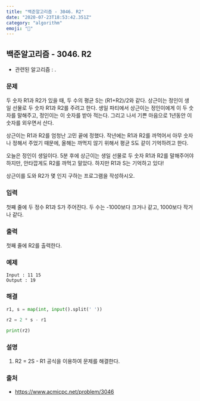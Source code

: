 ```yaml
---
title: "백준알고리즘 - 3046. R2"
date: "2020-07-23T18:53:42.351Z"
category: "algorithm"
emoji: "🎪"
---
```


## 백준알고리즘 - 3046. R2

- 관련된 알고리즘 : .

### 문제

두 숫자 R1과 R2가 있을 때, 두 수의 평균 S는 (R1+R2)/2와 같다. 상근이는 정인이 생일 선물로 두 숫자 R1과 R2를 주려고 한다. 생일 파티에서 상근이는 정인이에게 이 두 숫자를 말해주고, 정인이는 이 숫자를 받아 적는다. 그리고 나서 기쁜 마음으로 1년동안 이 숫자를 외우면서 산다.

상근이는 R1과 R2를 엄청난 고민 끝에 정했다. 작년에는 R1과 R2를 까먹어서 아무 숫자나 정해서 주었기 때문에, 올해는 까먹지 않기 위해서 평균 S도 같이 기억하려고 한다.

오늘은 정인이 생일이다. 5분 후에 상근이는 생일 선물로 두 숫자 R1과 R2를 말해주어야 하지만, 안타깝게도 R2를 까먹고 말았다. 하지만 R1과 S는 기억하고 있다!

상근이를 도와 R2가 몇 인지 구하는 프로그램을 작성하시오.

### 입력

첫째 줄에 두 정수 R1과 S가 주어진다. 두 수는 -1000보다 크거나 같고, 1000보다 작거나 같다.

### 출력

첫째 줄에 R2를 출력한다.

### 예제

```
Input : 11 15
Output : 19
```

### 해결

```python
r1, s = map(int, input().split(' '))

r2 = 2 * s - r1

print(r2)
```

### 설명

1. R2 = 2S - R1 공식을 이용하여 문제를 해결한다.

### 출처

- https://www.acmicpc.net/problem/3046
